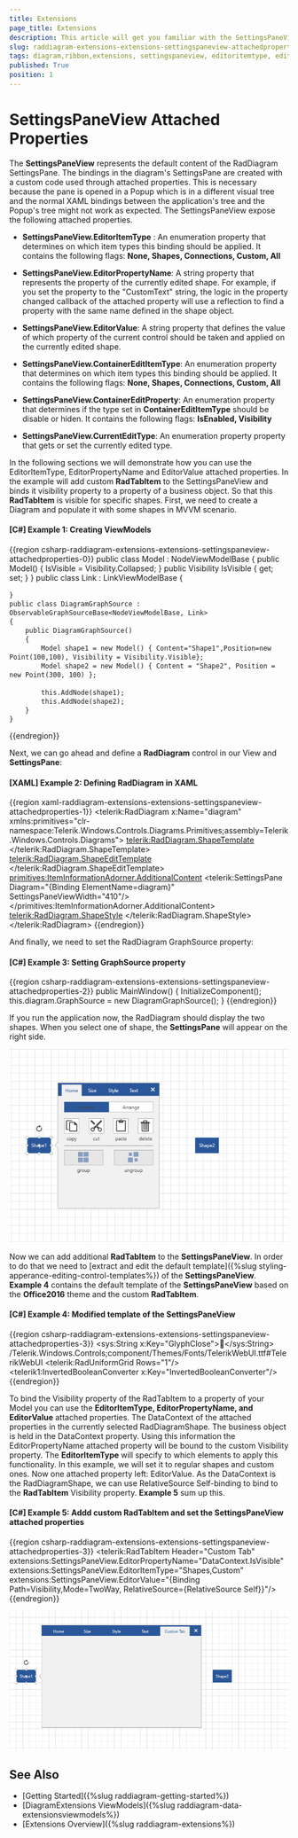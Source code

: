 ```yaml
---
title: Extensions
page_title: Extensions
description: This article will get you familiar with the SettingsPaneView attached properties.
slug: raddiagram-extensions-extensions-settingspaneview-attachedproperties
tags: diagram,ribbon,extensions, settingspaneview, editoritemtype, editorpropertyname, editorvalue, containeredititemtype, currentedittype
published: True
position: 1
---
```


# SettingsPaneView Attached Properties

The __SettingsPaneView__ represents the default content of the RadDiagram SettingsPane. The bindings in the diagram's SettingsPane are created with a custom code used through attached properties. This is necessary because the pane is opened in a Popup which is in a different visual tree and the normal XAML bindings between the application's tree and the Popup's tree might not work as expected. The SettingsPaneView expose the following attached properties.

* __SettingsPaneView.EditorItemType__ : An enumeration property that determines on which item types this binding should be applied. It contains the following flags: __None, Shapes, Connections, Custom, All__

* __SettingsPaneView.EditorPropertyName__: A string property that represents the property of the currently edited shape. For example, if you set the property to the "CustomText" string, the logic in the property changed callback of the attached property will use a reflection to find a property with the same name defined in the shape object.

* __SettingsPaneView.EditorValue__:  A string property that defines the value of which property of the current control should be taken and applied on the currently edited shape.

* __SettingsPaneView.ContainerEditItemType__: An enumeration property that determines on which item types this binding should be applied. It contains the following flags: __None, Shapes, Connections, Custom, All__

* __SettingsPaneView.ContainerEditProperty__: An enumeration property that determines if the type set in __ContainerEditItemType__ should be disable or hiden. It contains the following flags: __IsEnabled, Visibility__

* __SettingsPaneView.CurrentEditType__: An enumeration property property that gets or set the currently edited type.

In the following sections we will demonstrate how you can use the EditorItemType, EditorPropertyName and EditorValue attached properties. In the example will add custom __RadTabItem__ to the SettingsPaneView and binds it visibility property to a property of a business object. So that this __RadTabItem__ is visible for specific shapes. First, we need to create a Diagram and populate it with some shapes in MVVM scenario.

#### __[C#] Example 1: Creating ViewModels__
{{region csharp-raddiagram-extensions-extensions-settingspaneview-attachedproperties-0}}
	public class Model : NodeViewModelBase
    {
        public Model()
        {
            IsVisible = Visibility.Collapsed;
        }
        public Visibility IsVisible { get; set; }
    }
	public class Link : LinkViewModelBase<NodeViewModelBase> 
	{ 
	 
	} 
	public class DiagramGraphSource : ObservableGraphSourceBase<NodeViewModelBase, Link> 
	{ 
		public DiagramGraphSource() 
		{ 
			Model shape1 = new Model() { Content="Shape1",Position=new Point(100,100), Visibility = Visibility.Visible};
            Model shape2 = new Model() { Content = "Shape2", Position = new Point(300, 100) };

            this.AddNode(shape1);
            this.AddNode(shape2);
		} 
	} 
{{endregion}}

Next, we can go ahead and define a __RadDiagram__ control in our View and __SettingsPane__:

#### __[XAML] Example 2: Defining RadDiagram in XAML__
{{region xaml-raddiagram-extensions-extensions-settingspaneview-attachedproperties-1}}
	<telerik:RadDiagram x:Name="diagram" xmlns:primitives="clr-namespace:Telerik.Windows.Controls.Diagrams.Primitives;assembly=Telerik.Windows.Controls.Diagrams">
		<telerik:RadDiagram.ShapeTemplate>
			<DataTemplate>
				<TextBlock Text="{Binding Content, Mode=TwoWay}" />
			</DataTemplate>
		</telerik:RadDiagram.ShapeTemplate>
		<telerik:RadDiagram.ShapeEditTemplate>
			<DataTemplate>
				<TextBox Text="{Binding Content, Mode=TwoWay}" />
			</DataTemplate>
		</telerik:RadDiagram.ShapeEditTemplate>
		<primitives:ItemInformationAdorner.AdditionalContent>
			<telerik:SettingsPane Diagram="{Binding ElementName=diagram}" SettingsPaneViewWidth="410"/>
		</primitives:ItemInformationAdorner.AdditionalContent>            
		<telerik:RadDiagram.ShapeStyle>
			<Style TargetType="telerik:RadDiagramShape" BasedOn="{StaticResource RadDiagramShapeStyle}">
				<Setter Property="Position" Value="{Binding Position, Mode=TwoWay}" />
			</Style>
		</telerik:RadDiagram.ShapeStyle>
	</telerik:RadDiagram> 
{{endregion}}

And finally, we need to set the RadDiagram GraphSource property:

#### __[C#] Example 3: Setting GraphSource property__
{{region csharp-raddiagram-extensions-extensions-settingspaneview-attachedproperties-2}}
	public MainWindow()
	{
		InitializeComponent();
		this.diagram.GraphSource = new DiagramGraphSource();
	} 
{{endregion}}

If you run the application now, the RadDiagram should display the two shapes. When you select one of shape, the __SettingsPane__ will appear on the right side. 

![Rad Diagram Settings Pane Overview](images/settingspane-image-one.PNG)

Now we can add additional __RadTabItem__ to the __SettingsPaneView__. In order to do that we need to [extract and edit the default template]({%slug styling-apperance-editing-control-templates%}) of the __SettingsPaneView__. __Example 4__ contains the default template of the __SettingsPaneView__ based on the __Office2016__ theme and the custom __RadTabItem__.

#### __[C#] Example 4: Modified template of the SettingsPaneView__
{{region csharp-raddiagram-extensions-extensions-settingspaneview-attachedproperties-3}}
	<ResourceDictionary xmlns="http://schemas.microsoft.com/winfx/2006/xaml/presentation"
					xmlns:x="http://schemas.microsoft.com/winfx/2006/xaml"
					xmlns:sys="clr-namespace:System;assembly=mscorlib"
					xmlns:telerik="http://schemas.telerik.com/2008/xaml/presentation"
					xmlns:telerik1="clr-namespace:Telerik.Windows.Controls;assembly=Telerik.Windows.Controls"
					xmlns:primitives="clr-namespace:Telerik.Windows.Controls.Diagrams.Primitives;assembly=Telerik.Windows.Controls.Diagrams"
					xmlns:extensions="clr-namespace:Telerik.Windows.Controls.Diagrams.Extensions;assembly=Telerik.Windows.Controls.Diagrams.Extensions"
					xmlns:local="clr-namespace:SettingsPane_Tool">
		<sys:String x:Key="GlyphClose"></sys:String>
		<FontFamily x:Key="TelerikWebUI">/Telerik.Windows.Controls;component/Themes/Fonts/TelerikWebUI.ttf#TelerikWebUI</FontFamily>
		<ItemsPanelTemplate x:Key="PaneTabControlItemsPanel">
			<telerik:RadUniformGrid Rows="1"/>
		</ItemsPanelTemplate>
		<DropShadowEffect x:Key="DiagramEffect" BlurRadius="3" Opacity="0.1" ShadowDepth="3"/>
		<telerik1:InvertedBooleanConverter x:Key="InvertedBooleanConverter"/>
		<Style TargetType="extensions:SettingsPaneView" BasedOn="{StaticResource SettingsPaneStyle}">
			<Setter Property="Background" Value="{telerik1:Office2016Resource ResourceKey=PrimaryBrush}"/>
			<Setter Property="Template">
				<Setter.Value>
					<ControlTemplate TargetType="extensions:SettingsPaneView">
						<Border Background="{TemplateBinding Background}" BorderBrush="{telerik1:Office2016Resource ResourceKey=BasicBrush}" BorderThickness="1">
							<telerik:RadTabControl x:Name="TabControl"
									Effect="{StaticResource DiagramEffect}"
									DropDownDisplayMode="Collapsed"
									FontWeight="Normal"
									BorderBrush="{telerik1:Office2016Resource ResourceKey=BasicBrush}"
									BorderThickness="0"
									ItemsPanel="{StaticResource PaneTabControlItemsPanel}"
									ScrollViewer.HorizontalScrollBarVisibility="Disabled">
								<telerik:RadTabItem Header="{telerik:LocalizableResource Key=SettingsPane_HomeTab}" Padding="0" Margin="4 4 0 0">
									<extensions:SettingsPaneHomeControl/>
								</telerik:RadTabItem>
								<telerik:RadTabItem
										Header="{telerik:LocalizableResource Key=SettingsPane_SizeTab}"
										Padding="0"
										extensions:SettingsPaneView.ContainerEditProperty="IsEnabled"
										extensions:SettingsPaneView.ContainerEditItemType="Shapes"
										Margin="0 4 0 0">
									<extensions:SettingsPaneSizeControl/>
								</telerik:RadTabItem>
								<telerik:RadTabItem Header="{telerik:LocalizableResource Key=SettingsPane_StyleTab}" Padding="0" Margin="0 4 0 0">
									<extensions:SettingsPaneStyleControl x:Name="SettingsPaneStyleControl"/>
								</telerik:RadTabItem>
								<telerik:RadTabItem Header="{telerik:LocalizableResource Key=SettingsPane_TextTab}" Padding="0" Margin="0 4 4 0">
									<extensions:SettingsPaneTextControl/>
								</telerik:RadTabItem>
								<telerik:RadTabItem Header="Custom Tab" 
												   extensions:SettingsPaneView.EditorPropertyName="DataContext.IsVisible"
													extensions:SettingsPaneView.EditorItemType="Shapes,Custom"
													extensions:SettingsPaneView.EditorValue="{Binding Path=Visibility,Mode=TwoWay, RelativeSource={RelativeSource Self}}"
														/>
								<telerik:RadTabControl.AdditionalContent>
									<telerik:RadToggleButton
											FontFamily="{StaticResource TelerikWebUI}"
											Content="{StaticResource GlyphClose}"
											FontSize="16"
											FontWeight="Normal"
											FontStyle="Normal"
											IsChecked="{Binding IsActive, Mode=TwoWay, Converter={StaticResource InvertedBooleanConverter}, RelativeSource={RelativeSource TemplatedParent}}"
											IsBackgroundVisible="False"
											BorderThickness="0"
											Foreground="{telerik1:Office2016Resource ResourceKey=MarkerInvertedBrush}"
											Focusable="False"
											Margin="2 2 4 2"/>
								</telerik:RadTabControl.AdditionalContent>
							</telerik:RadTabControl>
						</Border>
					</ControlTemplate>
				</Setter.Value>
			</Setter>
		</Style>
	</ResourceDictionary> 
{{endregion}}

To bind the Visibility property of the RadTabItem to a property of your Model you can use the __EditorItemType, EditorPropertyName, and EditorValue__ attached properties. The DataContext of the attached properties in the currently selected RadDiagramShape. The business object is held in the DataContext property. Using this information the EditorPropertyName attached property will be bound to the custom Visibility property. The __EditorItemType__ will specify to which elements to apply this functionality. In this example, we will set it to regular shapes and custom ones. Now one attached property left: EditorValue. As the DataContext is the RadDiagramShape, we can use RelativeSource Self-binding to bind to the __RadTabItem__ Visibility property. __Example 5__ sum up this.

#### __[C#] Example 5: Addd custom RadTabItem and set the SettingsPaneView attached properties__
{{region csharp-raddiagram-extensions-extensions-settingspaneview-attachedproperties-3}}
	<telerik:RadTabItem Header="Custom Tab"
						extensions:SettingsPaneView.EditorPropertyName="DataContext.IsVisible"
						extensions:SettingsPaneView.EditorItemType="Shapes,Custom"
						extensions:SettingsPaneView.EditorValue="{Binding Path=Visibility,Mode=TwoWay, RelativeSource={RelativeSource Self}}"/>
{{endregion}}

![Rad Diagram Settings Pane Overview](images/settingspane-image-two.PNG)

## See Also

* [Getting Started]({%slug raddiagram-getting-started%})
* [DiagramExtensions ViewModels]({%slug raddiagram-data-extensionsviewmodels%})
* [Extensions Overview]({%slug raddiagram-extensions%})
